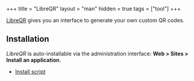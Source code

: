 +++
title = "LibreQR"
layout = "man"
hidden = true
tags = ["tool"]
+++

[LibreQR](https://code.antopie.org/miraty/libreqr) gives you an interface to generate your own custom QR codes.

## Installation

*LibreQR* is auto-installable via the administration interface: **Web > Sites > Install an application**.

- [Install script](https://admin.alwaysdata.com/site/application/script/163/detail/)
